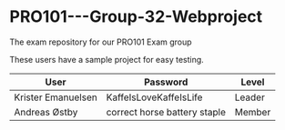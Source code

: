 # PRO101---Group-32-Webproject
The exam repository for our PRO101 Exam group


These users have a sample project for easy testing.


| User | Password | Level |
| ------ | ------ | ------ |
| Krister Emanuelsen | KaffeIsLoveKaffeIsLife | Leader |
| Andreas Østby  | correct horse battery staple | Member |

